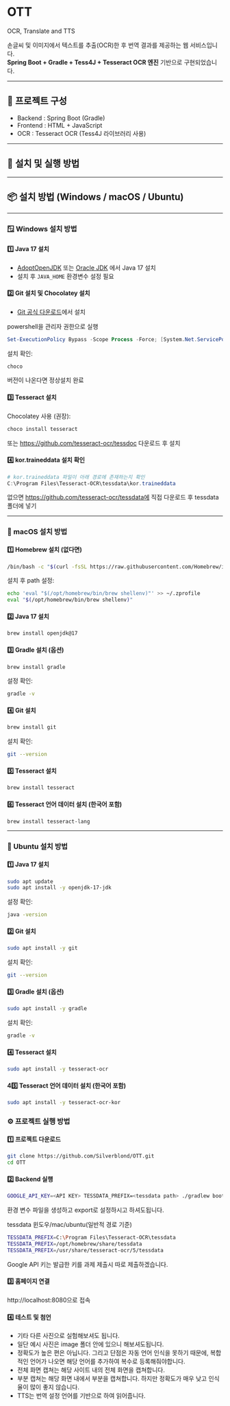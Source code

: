 # OTT
OCR, Translate and TTS

손글씨 및 이미지에서 텍스트를 추출(OCR)한 후 번역 결과를 제공하는 웹 서비스입니다.  
**Spring Boot + Gradle + Tess4J + Tesseract OCR 엔진** 기반으로 구현되었습니다.

---

## 📂 프로젝트 구성

- Backend : Spring Boot (Gradle)
- Frontend : HTML + JavaScript
- OCR : Tesseract OCR (Tess4J 라이브러리 사용)

---

## 🚀 설치 및 실행 방법

---

## 📦 설치 방법 (Windows / macOS / Ubuntu)
    
---

### 🪟 Windows 설치 방법

#### 1️⃣ Java 17 설치

- [AdoptOpenJDK](https://adoptium.net/) 또는 [Oracle JDK](https://www.oracle.com/java/technologies/downloads/) 에서 Java 17 설치
- 설치 후 `JAVA_HOME` 환경변수 설정 필요

#### 2️⃣ Git 설치 및 Chocolatey 설치

- [Git 공식 다운로드](https://git-scm.com/download/win)에서 설치

powershell을 관리자 권한으로 실행
```powershell
Set-ExecutionPolicy Bypass -Scope Process -Force; [System.Net.ServicePointManager]::SecurityProtocol = [System.Net.ServicePointManager]::SecurityProtocol -bor 3072; iex ((New-Object System.Net.WebClient).DownloadString('https://community.chocolatey.org/install.ps1'))
```

설치 확인:
```powershell
choco
```
버전이 나온다면 정상설치 완료

#### 3️⃣ Tesseract 설치

Chocolatey 사용 (권장):

```powershell
choco install tesseract
```
또는 https://github.com/tesseract-ocr/tessdoc 다운로드 후 설치

#### 4️⃣ kor.traineddata 설치 확인

```powershell
# kor.traineddata 파일이 아래 경로에 존재하는지 확인
C:\Program Files\Tesseract-OCR\tessdata\kor.traineddata
```
없으면 https://github.com/tesseract-ocr/tessdata에 직접 다운로드 후 tessdata 폴더에 넣기

---

### 🍏 macOS 설치 방법

#### 1️⃣ Homebrew 설치 (없다면)

```bash
/bin/bash -c "$(curl -fsSL https://raw.githubusercontent.com/Homebrew/install/HEAD/install.sh)"
```

설치 후 path 설정:
```bash
echo 'eval "$(/opt/homebrew/bin/brew shellenv)"' >> ~/.zprofile
eval "$(/opt/homebrew/bin/brew shellenv)"
```

#### 2️⃣ Java 17 설치

```bash
brew install openjdk@17
```

#### 3️⃣ Gradle 설치 (옵션)

```bash
brew install gradle
```

설정 확인:
```bash
gradle -v
```

#### 4️⃣ Git 설치

```bash
brew install git
```

설치 확인:
```bash
git --version
```

#### 5️⃣ Tesseract 설치

```bash
brew install tesseract
```

#### 6️⃣ Tesseract 언어 데이터 설치 (한국어 포함)

```bash
brew install tesseract-lang
```

---

### 🐧 Ubuntu 설치 방법

#### 1️⃣ Java 17 설치

```bash
sudo apt update
sudo apt install -y openjdk-17-jdk
```

설정 확인:
```bash
java -version
```

#### 2️⃣ Git 설치

```bash
sudo apt install -y git
```

설치 확인:
```bash
git --version
```

#### 3️⃣ Gradle 설치 (옵션)

```bash
sudo apt install -y gradle
```

설치 확인:
```bash
gradle -v
```

#### 4️⃣ Tesseract 설치

```bash
sudo apt install -y tesseract-ocr
```

#### 45️⃣ Tesseract 언어 데이터 설치 (한국어 포함)

```bash
sudo apt install -y tesseract-ocr-kor
```

### ⚙️ 프로젝트 실행 방법

#### 1️⃣ 프로젝트 다운로드
```bash
git clone https://github.com/Silverblond/OTT.git
cd OTT
```

#### 2️⃣ Backend 실행

```bash
GOOGLE_API_KEY=<API KEY> TESSDATA_PREFIX=<tessdata path> ./gradlew bootRun
```
환경 변수 파일을 생성하고 export로 설정하시고 하셔도됩니다.

tessdata 윈도우/mac/ubuntu(일반적 경로 기준)
```bash
TESSDATA_PREFIX=C:\Program Files\Tesseract-OCR\tessdata
TESSDATA_PREFIX=/opt/homebrew/share/tessdata
TESSDATA_PREFIX=/usr/share/tesseract-ocr/5/tessdata
```

Google API 키는 발급한 키를 과제 제출시 따로 제출하겠습니다.

#### 3️⃣ 홈페이지 연결
http://localhost:8080으로 접속

#### 4️⃣ 테스트 및 첨언
- 기타 다른 사진으로 실험해보셔도 됩니다.
- 일단 예시 사진은 image 폴더 안에 있으니 해보셔도됩니다.
- 정확도가 높은 편은 아닙니다. 그리고 단점은 자동 언어 인식을 못하기 때문에, 복합적인 언어가 나오면 해당 언어를 추가하여 복수로 등록해줘야합니다.
- 전체 화면 캡쳐는 해당 사이트 내의 전체 화면을 캡쳐합니다.
- 부분 캡쳐는 해당 화면 내에서 부분을 캡쳐합니다. 하지만 정확도가 매우 낮고 인식율이 많이 좋지 않습니다.
- TTS는 번역 설정 언어를 기반으로 하여 읽어줍니다.